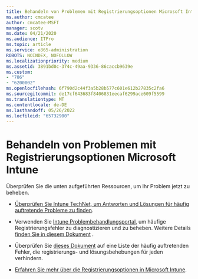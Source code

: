 ```yaml
---
title: Behandeln von Problemen mit Registrierungsoptionen Microsoft Intune
ms.author: cmcatee
author: cmcatee-MSFT
manager: scotv
ms.date: 04/21/2020
ms.audience: ITPro
ms.topic: article
ms.service: o365-administration
ROBOTS: NOINDEX, NOFOLLOW
ms.localizationpriority: medium
ms.assetid: 3891bd0c-374c-49aa-9336-86caccb9639e
ms.custom:
- "786"
- "6200002"
ms.openlocfilehash: 6f790d2c44f3a5b28b577c601e612b27835c2fa6
ms.sourcegitcommit: de17cf643683f8406831eecaf6299ace609f5599
ms.translationtype: MT
ms.contentlocale: de-DE
ms.lasthandoff: 05/26/2022
ms.locfileid: "65732900"
---
```

# <a name="troubleshoot-issues-with-enrollment-options-microsoft-intune"></a>Behandeln von Problemen mit Registrierungsoptionen Microsoft Intune

Überprüfen Sie die unten aufgeführten Ressourcen, um Ihr Problem jetzt zu beheben.
  
- [Überprüfen Sie Intune TechNet, um Antworten und Lösungen für häufig auftretende Probleme zu finden](https://social.technet.microsoft.com/Forums/home?category=microsoftintune&amp;filter=alltypes&amp;sort=lastpostdesc).

- Verwenden Sie [Intune Problembehandlungsportal](https://aka.ms/intunetroubleshooting), um häufige Registrierungsfehler zu diagnostizieren und zu beheben. Weitere Details [finden Sie in diesem Dokument](https://docs.microsoft.com/intune/help-desk-operators) .

- Überprüfen Sie [dieses Dokument](https://docs.microsoft.com/troubleshoot/mem/intune/troubleshoot-device-enrollment-in-intune) auf eine Liste der häufig auftretenden Fehler, die registrierungs- und lösungsbehebungen für jeden verhindern.

- [Erfahren Sie mehr über die Registrierungsoptionen in Microsoft Intune](https://docs.microsoft.com/intune/enrollment-options).
